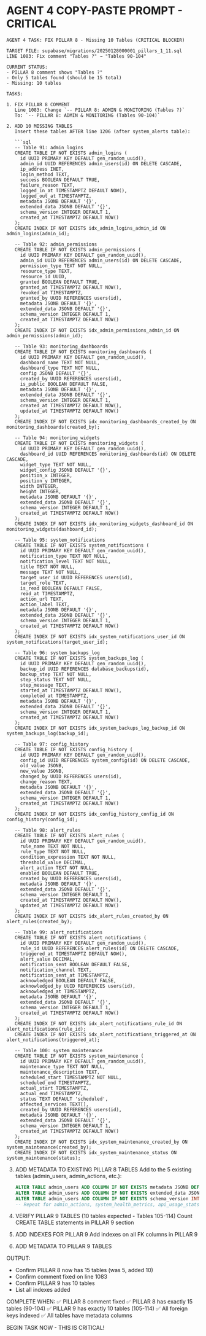 # AGENT 4 COPY-PASTE PROMPT - CRITICAL

```
AGENT 4 TASK: FIX PILLAR 8 - Missing 10 Tables (CRITICAL BLOCKER)

TARGET FILE: supabase/migrations/20250128000001_pillars_1_11.sql
LINE 1083: Fix comment "Tables ?" → "Tables 90-104"

CURRENT STATUS:
- PILLAR 8 comment shows "Tables ?"
- Only 5 tables found (should be 15 total)
- Missing: 10 tables

TASKS:

1. FIX PILLAR 8 COMMENT
   Line 1083: Change `-- PILLAR 8: ADMIN & MONITORING (Tables ?)`
   To: `-- PILLAR 8: ADMIN & MONITORING (Tables 90-104)`

2. ADD 10 MISSING TABLES
   Insert these tables AFTER line 1206 (after system_alerts table):
   
   ```sql
   -- Table 91: admin_logins
   CREATE TABLE IF NOT EXISTS admin_logins (
     id UUID PRIMARY KEY DEFAULT gen_random_uuid(),
     admin_id UUID REFERENCES admin_users(id) ON DELETE CASCADE,
     ip_address INET,
     login_method TEXT,
     success BOOLEAN DEFAULT TRUE,
     failure_reason TEXT,
     logged_in_at TIMESTAMPTZ DEFAULT NOW(),
     logged_out_at TIMESTAMPTZ,
     metadata JSONB DEFAULT '{}',
     extended_data JSONB DEFAULT '{}',
     schema_version INTEGER DEFAULT 1,
     created_at TIMESTAMPTZ DEFAULT NOW()
   );
   CREATE INDEX IF NOT EXISTS idx_admin_logins_admin_id ON admin_logins(admin_id);

   -- Table 92: admin_permissions
   CREATE TABLE IF NOT EXISTS admin_permissions (
     id UUID PRIMARY KEY DEFAULT gen_random_uuid(),
     admin_id UUID REFERENCES admin_users(id) ON DELETE CASCADE,
     permission_type TEXT NOT NULL,
     resource_type TEXT,
     resource_id UUID,
     granted BOOLEAN DEFAULT TRUE,
     granted_at TIMESTAMPTZ DEFAULT NOW(),
     revoked_at TIMESTAMPTZ,
     granted_by UUID REFERENCES users(id),
     metadata JSONB DEFAULT '{}',
     extended_data JSONB DEFAULT '{}',
     schema_version INTEGER DEFAULT 1,
     created_at TIMESTAMPTZ DEFAULT NOW()
   );
   CREATE INDEX IF NOT EXISTS idx_admin_permissions_admin_id ON admin_permissions(admin_id);

   -- Table 93: monitoring_dashboards
   CREATE TABLE IF NOT EXISTS monitoring_dashboards (
     id UUID PRIMARY KEY DEFAULT gen_random_uuid(),
     dashboard_name TEXT NOT NULL,
     dashboard_type TEXT NOT NULL,
     config JSONB DEFAULT '{}',
     created_by UUID REFERENCES users(id),
     is_public BOOLEAN DEFAULT FALSE,
     metadata JSONB DEFAULT '{}',
     extended_data JSONB DEFAULT '{}',
     schema_version INTEGER DEFAULT 1,
     created_at TIMESTAMPTZ DEFAULT NOW(),
     updated_at TIMESTAMPTZ DEFAULT NOW()
   );
   CREATE INDEX IF NOT EXISTS idx_monitoring_dashboards_created_by ON monitoring_dashboards(created_by);

   -- Table 94: monitoring_widgets
   CREATE TABLE IF NOT EXISTS monitoring_widgets (
     id UUID PRIMARY KEY DEFAULT gen_random_uuid(),
     dashboard_id UUID REFERENCES monitoring_dashboards(id) ON DELETE CASCADE,
     widget_type TEXT NOT NULL,
     widget_config JSONB DEFAULT '{}',
     position_x INTEGER,
     position_y INTEGER,
     width INTEGER,
     height INTEGER,
     metadata JSONB DEFAULT '{}',
     extended_data JSONB DEFAULT '{}',
     schema_version INTEGER DEFAULT 1,
     created_at TIMESTAMPTZ DEFAULT NOW()
   );
   CREATE INDEX IF NOT EXISTS idx_monitoring_widgets_dashboard_id ON monitoring_widgets(dashboard_id);

   -- Table 95: system_notifications
   CREATE TABLE IF NOT EXISTS system_notifications (
     id UUID PRIMARY KEY DEFAULT gen_random_uuid(),
     notification_type TEXT NOT NULL,
     notification_level TEXT NOT NULL,
     title TEXT NOT NULL,
     message TEXT NOT NULL,
     target_user_id UUID REFERENCES users(id),
     target_role TEXT,
     is_read BOOLEAN DEFAULT FALSE,
     read_at TIMESTAMPTZ,
     action_url TEXT,
     action_label TEXT,
     metadata JSONB DEFAULT '{}',
     extended_data JSONB DEFAULT '{}',
     schema_version INTEGER DEFAULT 1,
     created_at TIMESTAMPTZ DEFAULT NOW()
   );
   CREATE INDEX IF NOT EXISTS idx_system_notifications_user_id ON system_notifications(target_user_id);

   -- Table 96: system_backups_log
   CREATE TABLE IF NOT EXISTS system_backups_log (
     id UUID PRIMARY KEY DEFAULT gen_random_uuid(),
     backup_id UUID REFERENCES database_backups(id),
     backup_step TEXT NOT NULL,
     step_status TEXT NOT NULL,
     step_message TEXT,
     started_at TIMESTAMPTZ DEFAULT NOW(),
     completed_at TIMESTAMPTZ,
     metadata JSONB DEFAULT '{}',
     extended_data JSONB DEFAULT '{}',
     schema_version INTEGER DEFAULT 1,
     created_at TIMESTAMPTZ DEFAULT NOW()
   );
   CREATE INDEX IF NOT EXISTS idx_system_backups_log_backup_id ON system_backups_log(backup_id);

   -- Table 97: config_history
   CREATE TABLE IF NOT EXISTS config_history (
     id UUID PRIMARY KEY DEFAULT gen_random_uuid(),
     config_id UUID REFERENCES system_config(id) ON DELETE CASCADE,
     old_value JSONB,
     new_value JSONB,
     changed_by UUID REFERENCES users(id),
     change_reason TEXT,
     metadata JSONB DEFAULT '{}',
     extended_data JSONB DEFAULT '{}',
     schema_version INTEGER DEFAULT 1,
     created_at TIMESTAMPTZ DEFAULT NOW()
   );
   CREATE INDEX IF NOT EXISTS idx_config_history_config_id ON config_history(config_id);

   -- Table 98: alert_rules
   CREATE TABLE IF NOT EXISTS alert_rules (
     id UUID PRIMARY KEY DEFAULT gen_random_uuid(),
     rule_name TEXT NOT NULL,
     rule_type TEXT NOT NULL,
     condition_expression TEXT NOT NULL,
     threshold_value DECIMAL,
     alert_action TEXT NOT NULL,
     enabled BOOLEAN DEFAULT TRUE,
     created_by UUID REFERENCES users(id),
     metadata JSONB DEFAULT '{}',
     extended_data JSONB DEFAULT '{}',
     schema_version INTEGER DEFAULT 1,
     created_at TIMESTAMPTZ DEFAULT NOW(),
     updated_at TIMESTAMPTZ DEFAULT NOW()
   );
   CREATE INDEX IF NOT EXISTS idx_alert_rules_created_by ON alert_rules(created_by);

   -- Table 99: alert_notifications
   CREATE TABLE IF NOT EXISTS alert_notifications (
     id UUID PRIMARY KEY DEFAULT gen_random_uuid(),
     rule_id UUID REFERENCES alert_rules(id) ON DELETE CASCADE,
     triggered_at TIMESTAMPTZ DEFAULT NOW(),
     alert_value DECIMAL,
     notification_sent BOOLEAN DEFAULT FALSE,
     notification_channel TEXT,
     notification_sent_at TIMESTAMPTZ,
     acknowledged BOOLEAN DEFAULT FALSE,
     acknowledged_by UUID REFERENCES users(id),
     acknowledged_at TIMESTAMPTZ,
     metadata JSONB DEFAULT '{}',
     extended_data JSONB DEFAULT '{}',
     schema_version INTEGER DEFAULT 1,
     created_at TIMESTAMPTZ DEFAULT NOW()
   );
   CREATE INDEX IF NOT EXISTS idx_alert_notifications_rule_id ON alert_notifications(rule_id);
   CREATE INDEX IF NOT EXISTS idx_alert_notifications_triggered_at ON alert_notifications(triggered_at);

   -- Table 100: system_maintenance
   CREATE TABLE IF NOT EXISTS system_maintenance (
     id UUID PRIMARY KEY DEFAULT gen_random_uuid(),
     maintenance_type TEXT NOT NULL,
     maintenance_description TEXT,
     scheduled_start TIMESTAMPTZ NOT NULL,
     scheduled_end TIMESTAMPTZ,
     actual_start TIMESTAMPTZ,
     actual_end TIMESTAMPTZ,
     status TEXT DEFAULT 'scheduled',
     affected_services TEXT[],
     created_by UUID REFERENCES users(id),
     metadata JSONB DEFAULT '{}',
     extended_data JSONB DEFAULT '{}',
     schema_version INTEGER DEFAULT 1,
     created_at TIMESTAMPTZ DEFAULT NOW()
   );
   CREATE INDEX IF NOT EXISTS idx_system_maintenance_created_by ON system_maintenance(created_by);
   CREATE INDEX IF NOT EXISTS idx_system_maintenance_status ON system_maintenance(status);
   ```

3. ADD METADATA TO EXISTING PILLAR 8 TABLES
   Add to the 5 existing tables (admin_users, admin_actions, etc.):
   ```sql
   ALTER TABLE admin_users ADD COLUMN IF NOT EXISTS metadata JSONB DEFAULT '{}';
   ALTER TABLE admin_users ADD COLUMN IF NOT EXISTS extended_data JSONB DEFAULT '{}';
   ALTER TABLE admin_users ADD COLUMN IF NOT EXISTS schema_version INTEGER DEFAULT 1;
   -- Repeat for admin_actions, system_health_metrics, api_usage_stats, error_logs, performance_monitoring, database_backups, system_config, feature_flags, audit_trail, system_alerts
   ```

4. VERIFY PILLAR 9 TABLES (10 tables expected - Tables 105-114)
   Count CREATE TABLE statements in PILLAR 9 section

5. ADD INDEXES FOR PILLAR 9
   Add indexes on all FK columns in PILLAR 9

6. ADD METADATA TO PILLAR 9 TABLES

OUTPUT:
- Confirm PILLAR 8 now has 15 tables (was 5, added 10)
- Confirm comment fixed on line 1083
- Confirm PILLAR 9 has 10 tables
- List all indexes added

COMPLETE WHEN:
✅ PILLAR 8 comment fixed
✅ PILLAR 8 has exactly 15 tables (90-104)
✅ PILLAR 9 has exactly 10 tables (105-114)
✅ All foreign keys indexed
✅ All tables have metadata columns

BEGIN TASK NOW - THIS IS CRITICAL!
```

